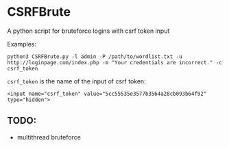# CSRFBrute
A python script for bruteforce logins with csrf token input

Examples:
```
python3 CSRFBrute.py -l admin -P /path/to/wordlist.txt -u http://loginpage.com/index.php -m "Your credentials are incorrect." -c csrf_token
```

`csrf_token` is the name of the input of csrf token:
```
<input name="csrf_token" value="5cc55535e3577b3564a28cb093b64f92" type="hidden">
```

## TODO:
* multithread bruteforce
